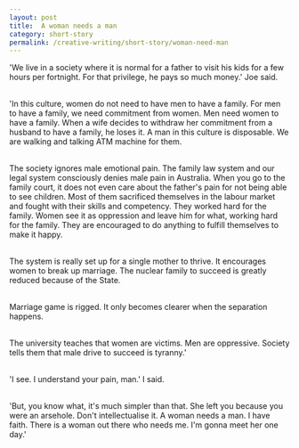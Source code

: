 ```yaml
---
layout: post
title:  A woman needs a man
category: short-story
permalink: /creative-writing/short-story/woman-need-man
---
```


'We live in a society where it is normal for a father to visit his kids for a few hours per fortnight. For that privilege, he pays so much money.' Joe said.
<br /><br />
 
'In this culture, women do not need to have men to have a family. For men to have a family, we need commitment from women. Men need women to have a family. When a wife decides to withdraw her commitment from a husband to have a family, he loses it. A man in this culture is disposable. We are walking and talking ATM machine for them.
<br /><br />
 
The society ignores male emotional pain. The family law system and our legal system consciously denies male pain in Australia. When you go to the family court, it does not even care about the father's pain for not being able to see children. Most of them sacrificed themselves in the labour market and fought with their skills and competency. They worked hard for the family. Women see it as oppression and leave him for what, working hard for the family. They are encouraged to do anything to fulfill themselves to make it happy.
<br /><br />
 
The system is really set up for a single mother to thrive. It encourages women to break up marriage. The nuclear family to succeed is greatly reduced because of the State.
<br /><br />
 
Marriage game is rigged. It only becomes clearer when the separation happens.
<br /><br />
 
The university teaches that women are victims. Men are oppressive. Society tells them that male drive to succeed is tyranny.'
<br /><br />
 
'I see. I understand your pain, man.' I said.
<br /><br />
 
'But, you know what, it's much simpler than that. She left you because you were an arsehole. Don't intellectualise it. A woman needs a man. I have faith. There is a woman out there who needs me. I'm gonna meet her one day.'
